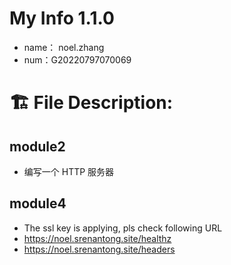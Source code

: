 # My Info 1.1.0
* name： noel.zhang
* num：G20220797070069

# 🏗 File Description:
## module2
* 编写一个 HTTP 服务器
## module4
* The ssl key is applying, pls check following URL
* https://noel.srenantong.site/healthz
* https://noel.srenantong.site/headers
